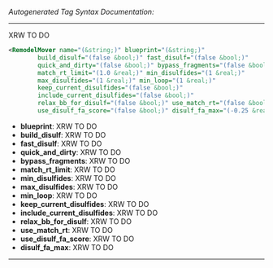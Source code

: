 _Autogenerated Tag Syntax Documentation:_

---
XRW TO DO

```xml
<RemodelMover name="(&string;)" blueprint="(&string;)"
        build_disulf="(false &bool;)" fast_disulf="(false &bool;)"
        quick_and_dirty="(false &bool;)" bypass_fragments="(false &bool;)"
        match_rt_limit="(1.0 &real;)" min_disulfides="(1 &real;)"
        max_disulfides="(1 &real;)" min_loop="(1 &real;)"
        keep_current_disulfides="(false &bool;)"
        include_current_disulfides="(false &bool;)"
        relax_bb_for_disulf="(false &bool;)" use_match_rt="(false &bool;)"
        use_disulf_fa_score="(false &bool;)" disulf_fa_max="(-0.25 &real;)" />
```

-   **blueprint**: XRW TO DO
-   **build_disulf**: XRW TO DO
-   **fast_disulf**: XRW TO DO
-   **quick_and_dirty**: XRW TO DO
-   **bypass_fragments**: XRW TO DO
-   **match_rt_limit**: XRW TO DO
-   **min_disulfides**: XRW TO DO
-   **max_disulfides**: XRW TO DO
-   **min_loop**: XRW TO DO
-   **keep_current_disulfides**: XRW TO DO
-   **include_current_disulfides**: XRW TO DO
-   **relax_bb_for_disulf**: XRW TO DO
-   **use_match_rt**: XRW TO DO
-   **use_disulf_fa_score**: XRW TO DO
-   **disulf_fa_max**: XRW TO DO

---
